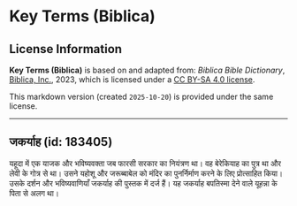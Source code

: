 # Key Terms (Biblica)

## License Information

**Key Terms (Biblica)** is based on and adapted from: _Biblica Bible Dictionary_, [Biblica, Inc.](https://www.biblica.com/), 2023, which is licensed under a [CC BY-SA 4.0 license](https://creativecommons.org/licenses/by-sa/4.0/legalcode.en).

This markdown version (created `2025-10-20`) is provided under the same license.



--------------------------------

## जकर्याह (id: 183405)

यहूदा में एक याजक और भविष्यवक्ता जब फारसी सरकार का नियंत्रण था। वह बेरेकियाह का पुत्र था और लेवी के गोत्र से था। उसने यहोशू और जरूब्बाबेल को मंदिर का पुनर्निर्माण करने के लिए प्रोत्साहित किया। उसके दर्शन और भविष्यवाणियाँ जकर्याह की पुस्तक में दर्ज हैं। यह जकर्याह बपतिस्मा देने वाले यूहन्ना के पिता से अलग था।


